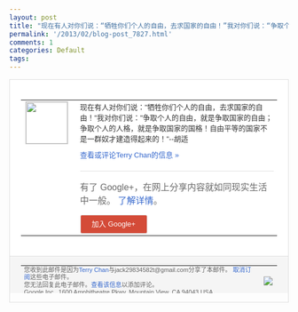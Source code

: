 ```yaml
---
layout: post
title: "现在有人对你们说：“牺牲你们个人的自由，去求国家的自由！”我对你们说：“争取个人的..."
permalink: '/2013/02/blog-post_7827.html'
comments: 1
categories: Default
tags: 
---
```

<!-- X-Notifications: 1:f00fdf3eb0000000 -->

<div style="border:solid 1px #dfdfdf;color:#686868;font:13px Arial"><div style="background-color:#fff;padding:20px;"><table cellpadding="0" cellspacing="0"><tr><td style="padding-right:15px;vertical-align:top"><a href="https://plus.google.com/_/notifications/emlink?emr=14900066512970582018&amp;emid=CNCSjtv-vrUCFUs-cgodkUAAAA&amp;path=%2F108643996575278738906&amp;dt=1361160689653&amp;uob=8"><img height="75" src="https://lh3.googleusercontent.com/-KKRGTyJ5Bl0/AAAAAAAAAAI/AAAAAAAAtnY/R4QEWIp3Ur0/s75-c-k-a/photo.jpg" style="border:solid 1px #cccccc;" width="75"/></a></td><td style="width:578px;color:#333;font:13px Arial;vertical-align:top"><div style="padding-bottom:10px">现在有人对你们说："牺牲你们个人的自由，<wbr/>去求国家的自由！"我对你们说："争取个人<wbr/>的自由，就是争取国家的自由；争取个人的人<wbr/>格，就是争取国家的国格！自由平等的国家不<wbr/>是一群奴才建造得起来的！"--胡适</div><a href="https://plus.google.com/_/notifications/emlink?emr=14900066512970582018&amp;emid=CNCSjtv-vrUCFUs-cgodkUAAAA&amp;path=%2F108643996575278738906%2Fposts%2FBjEzyYvEt8M%3Fgpinv%3DAMIXal82uaw8KFsip8sMJskQOGxxJ5HT8EJLaGcSMBM1db0h5XBQwxmtD0yklG5XQvuUOsjTvjAVoKIcmI3vZnkLpVcmFRTs-ulwtEJlhbyh1t8vPFIe148&amp;dt=1361160689653&amp;uob=8" style="color:#3366CC;text-decoration:none">查看或评论Terry Chan的信息 »</a><div style="margin-top:20px;border-top:solid 1px #dfdfdf"><div style="padding:15px 0;color:#686868;font:16px Arial">有了 Google+，在网上分享内容就如同现实生活中一般。 <a href="http://www.google.com/+/learnmore/" style="color:#3366CC;text-decoration:none">了解详情</a>。</div><a href="https://plus.google.com/_/notifications/emlink?emr=14900066512970582018&amp;emid=CNCSjtv-vrUCFUs-cgodkUAAAA&amp;path=%2F%3Fgpinv%3DAMIXal82uaw8KFsip8sMJskQOGxxJ5HT8EJLaGcSMBM1db0h5XBQwxmtD0yklG5XQvuUOsjTvjAVoKIcmI3vZnkLpVcmFRTs-ulwtEJlhbyh1t8vPFIe148&amp;dt=1361160689653&amp;uob=8" style="padding:1px 20px;min-width:54px;display:inline-block; background-color:#d44b38;text-align:center; font:13px Arial; border-radius:3px;color:#fff;border:solid 1px #dfdfdf; white-space:nowrap;text-decoration:none;height:30px;line-height:30px">加入 Google+</a></div></td></tr></table></div><div style="border-top:solid 1px #dfdfdf;padding:0 20px; background-color:#f5f5f5"><table cellpadding="0" cellspacing="0" style="height:50px"><tbody><tr><td style="vertical-align:middle;width:100%; color:#636363;font:11px Arial; line-height:120%">您收到此邮件是因为<a href="https://plus.google.com/_/notifications/emlink?emr=14900066512970582018&amp;emid=CNCSjtv-vrUCFUs-cgodkUAAAA&amp;path=%2F108643996575278738906%3Fgpinv%3DAMIXal82uaw8KFsip8sMJskQOGxxJ5HT8EJLaGcSMBM1db0h5XBQwxmtD0yklG5XQvuUOsjTvjAVoKIcmI3vZnkLpVcmFRTs-ulwtEJlhbyh1t8vPFIe148&amp;dt=1361160689653&amp;uob=8" style="color:#3366CC;text-decoration:none">Terry Chan</a>与jack29834582t@gmail.com分享了本邮件。 <a href="https://plus.google.com/_/notifications/emlink?emr=14900066512970582018&amp;emid=CNCSjtv-vrUCFUs-cgodkUAAAA&amp;path=%2F_%2Fnonplus%2Femailsettings%3Fgpinv%3DAMIXal82uaw8KFsip8sMJskQOGxxJ5HT8EJLaGcSMBM1db0h5XBQwxmtD0yklG5XQvuUOsjTvjAVoKIcmI3vZnkLpVcmFRTs-ulwtEJlhbyh1t8vPFIe148%26est%3DADH5u8VgHshH9_ZDzkuXjmkLV56psNBOA1_F1s12DhqOiwHmUEKc-mv9TnB-aTmdaZhbTS3hfWyjAlMNCPzfkf2y4YRWDuCbPbIDBOkKYTXrJbGqBQXuvj6Q8u3bhgEicantOuRc9MfGNnr-f51f2HhhLBIA740_zw&amp;dt=1361160689653&amp;uob=8" style="color:#3366CC;text-decoration:none">取消订阅</a>这些电子邮件。<br/>您无法回复此电子邮件。<a href="https://plus.google.com/_/notifications/emlink?emr=14900066512970582018&amp;emid=CNCSjtv-vrUCFUs-cgodkUAAAA&amp;path=%2F108643996575278738906%2Fposts%2FBjEzyYvEt8M%3Fgpinv%3DAMIXal82uaw8KFsip8sMJskQOGxxJ5HT8EJLaGcSMBM1db0h5XBQwxmtD0yklG5XQvuUOsjTvjAVoKIcmI3vZnkLpVcmFRTs-ulwtEJlhbyh1t8vPFIe148&amp;dt=1361160689653&amp;uob=8" style="color:#3366CC;text-decoration:none">查看该信息</a>以添加评论。<br/>Google Inc., 1600 Amphitheatre Pkwy, Mountain View, CA 94043 USA<br/></td><td><img src="https://ssl.gstatic.com/s2/oz/images/notifications/logo/google-plus-6617a72bb36cc548861652780c9e6ff1.png"/></td></tr></tbody></table></div></div>